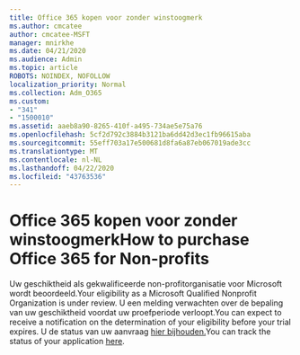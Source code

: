 ```yaml
---
title: Office 365 kopen voor zonder winstoogmerk
ms.author: cmcatee
author: cmcatee-MSFT
manager: mnirkhe
ms.date: 04/21/2020
ms.audience: Admin
ms.topic: article
ROBOTS: NOINDEX, NOFOLLOW
localization_priority: Normal
ms.collection: Adm_O365
ms.custom:
- "341"
- "1500010"
ms.assetid: aaeb8a90-8265-410f-a495-734ae5e75a76
ms.openlocfilehash: 5cf2d792c3884b3121ba6dd42d3ec1fb96615aba
ms.sourcegitcommit: 55eff703a17e500681d8fa6a87eb067019ade3cc
ms.translationtype: MT
ms.contentlocale: nl-NL
ms.lasthandoff: 04/22/2020
ms.locfileid: "43763536"
---
```

# <a name="how-to-purchase-office-365-for-non-profits"></a><span data-ttu-id="d8fd0-102">Office 365 kopen voor zonder winstoogmerk</span><span class="sxs-lookup"><span data-stu-id="d8fd0-102">How to purchase Office 365 for Non-profits</span></span>

<span data-ttu-id="d8fd0-103">Uw geschiktheid als gekwalificeerde non-profitorganisatie voor Microsoft wordt beoordeeld.</span><span class="sxs-lookup"><span data-stu-id="d8fd0-103">Your eligibility as a Microsoft Qualified Nonprofit Organization is under review.</span></span> <span data-ttu-id="d8fd0-104">U een melding verwachten over de bepaling van uw geschiktheid voordat uw proefperiode verloopt.</span><span class="sxs-lookup"><span data-stu-id="d8fd0-104">You can expect to receive a notification on the determination of your eligibility before your trial expires.</span></span> <span data-ttu-id="d8fd0-105">U de status van uw aanvraag [hier bijhouden.](https://eligibilityweb.azurewebsites.net/)</span><span class="sxs-lookup"><span data-stu-id="d8fd0-105">You can track the status of your application [here](https://eligibilityweb.azurewebsites.net/).</span></span>